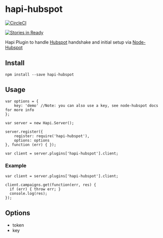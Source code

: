 # hapi-hubspot
[![CircleCI](https://circleci.com/gh/asilluron/hapi-hubspot/tree/master.svg?style=svg)](https://circleci.com/gh/asilluron/hapi-hubspot/tree/master)

[![Stories in Ready](https://badge.waffle.io/asilluron/hapi-hubspot.svg?label=ready&title=Ready&style=flat-square)](http://waffle.io/asilluron/hapi-hubspot)

Hapi Plugin to handle [Hubspot](https://www.hubspot.com/) handshake and initial setup via [Node-Hubspot](https://github.com/brainflake/node-hubspot)
## Install
```
npm install --save hapi-hubspot
```

## Usage
```
var options = {
    key: 'demo' //Note: you can also use a key, see node-hubspot docs for more info
};

var server = new Hapi.Server();

server.register({
    register: require('hapi-hubspot'),
    options: options
}, function (err) { });

var client = server.plugins['hapi-hubspot'].client;
```

### Example
```
var client = server.plugins['hapi-hubspot'].client;

client.campaigns.get(function(err, res) {
  if (err) { throw err; }
  console.log(res);
});

```

## Options
* token
* key
